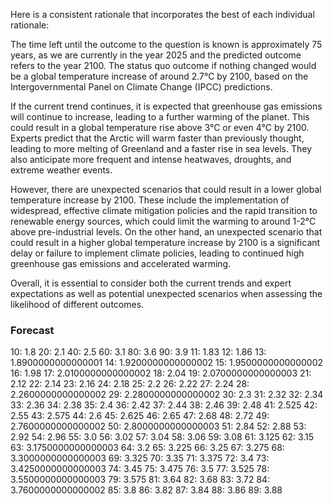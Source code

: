 Here is a consistent rationale that incorporates the best of each individual rationale:

The time left until the outcome to the question is known is approximately 75 years, as we are currently in the year 2025 and the predicted outcome refers to the year 2100. The status quo outcome if nothing changed would be a global temperature increase of around 2.7°C by 2100, based on the Intergovernmental Panel on Climate Change (IPCC) predictions.

If the current trend continues, it is expected that greenhouse gas emissions will continue to increase, leading to a further warming of the planet. This could result in a global temperature rise above 3°C or even 4°C by 2100. Experts predict that the Arctic will warm faster than previously thought, leading to more melting of Greenland and a faster rise in sea levels. They also anticipate more frequent and intense heatwaves, droughts, and extreme weather events.

However, there are unexpected scenarios that could result in a lower global temperature increase by 2100. These include the implementation of widespread, effective climate mitigation policies and the rapid transition to renewable energy sources, which could limit the warming to around 1-2°C above pre-industrial levels. On the other hand, an unexpected scenario that could result in a higher global temperature increase by 2100 is a significant delay or failure to implement climate policies, leading to continued high greenhouse gas emissions and accelerated warming.

Overall, it is essential to consider both the current trends and expert expectations as well as potential unexpected scenarios when assessing the likelihood of different outcomes.

### Forecast

10: 1.8
20: 2.1
40: 2.5
60: 3.1
80: 3.6
90: 3.9
11: 1.83
12: 1.86
13: 1.8900000000000001
14: 1.9200000000000002
15: 1.9500000000000002
16: 1.98
17: 2.0100000000000002
18: 2.04
19: 2.0700000000000003
21: 2.12
22: 2.14
23: 2.16
24: 2.18
25: 2.2
26: 2.22
27: 2.24
28: 2.2600000000000002
29: 2.2800000000000002
30: 2.3
31: 2.32
32: 2.34
33: 2.36
34: 2.38
35: 2.4
36: 2.42
37: 2.44
38: 2.46
39: 2.48
41: 2.525
42: 2.55
43: 2.575
44: 2.6
45: 2.625
46: 2.65
47: 2.68
48: 2.72
49: 2.7600000000000002
50: 2.8000000000000003
51: 2.84
52: 2.88
53: 2.92
54: 2.96
55: 3.0
56: 3.02
57: 3.04
58: 3.06
59: 3.08
61: 3.125
62: 3.15
63: 3.1750000000000003
64: 3.2
65: 3.225
66: 3.25
67: 3.275
68: 3.3000000000000003
69: 3.325
70: 3.35
71: 3.375
72: 3.4
73: 3.4250000000000003
74: 3.45
75: 3.475
76: 3.5
77: 3.525
78: 3.5500000000000003
79: 3.575
81: 3.64
82: 3.68
83: 3.72
84: 3.7600000000000002
85: 3.8
86: 3.82
87: 3.84
88: 3.86
89: 3.88